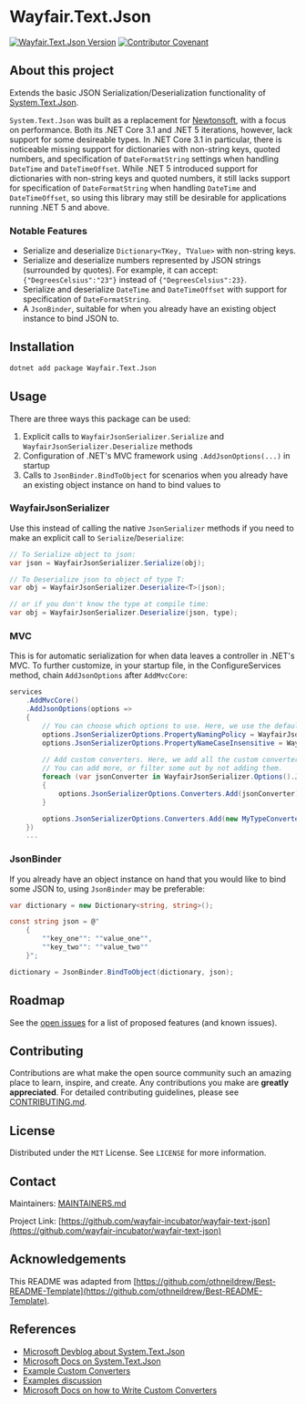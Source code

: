 # Wayfair.Text.Json

[![Wayfair.Text.Json Version](https://img.shields.io/badge/Wayfair.Text.Json-0.1.0-7f187f.svg)](https://github.com/wayfair-incubator/wayfair-text-json/blob/main/CHANGELOG.md)
[![Contributor Covenant](https://img.shields.io/badge/Contributor%20Covenant-2.0-4baaaa.svg)](CODE_OF_CONDUCT.md)

## About this project

Extends the basic JSON Serialization/Deserialization functionality of [System.Text.Json](https://docs.microsoft.com/en-us/dotnet/api/system.text.json?view=net-5.0).

`System.Text.Json` was built as a replacement for [Newtonsoft](https://www.newtonsoft.com/json), with a focus on performance. Both its .NET Core 3.1 and .NET 5 iterations, however, lack support for some desireable types. In .NET Core 3.1 in particular, there is noticeable missing support for dictionaries with non-string keys, quoted numbers, and specification of `DateFormatString` settings when handling `DateTime` and `DateTimeOffset`. While .NET 5 introduced support for dictionaries with non-string keys and quoted numbers, it still lacks support for specification of `DateFormatString` when handling `DateTime` and `DateTimeOffset`, so using this library may still be desirable for applications running .NET 5 and above.

### Notable Features

* Serialize and deserialize `Dictionary<TKey, TValue>` with non-string keys.
* Serialize and deserialize numbers represented by JSON strings (surrounded by quotes). For example, it can accept: `{"DegreesCelsius":"23"}` instead of `{"DegreesCelsius":23}`.
* Serialize and deserialize `DateTime` and `DateTimeOffset` with support for specification of `DateFormatString`.
* A `JsonBinder`, suitable for when you already have an existing object instance to bind JSON to.

## Installation

```sh
dotnet add package Wayfair.Text.Json
```

## Usage

There are three ways this package can be used:

1. Explicit calls to `WayfairJsonSerializer.Serialize` and `WayfairJsonSerializer.Deserialize` methods
2. Configuration of .NET's MVC framework using `.AddJsonOptions(...)` in startup
3. Calls to `JsonBinder.BindToObject` for scenarios when you already have an existing object instance on hand to bind values to

### WayfairJsonSerializer

Use this instead of calling the native `JsonSerializer` methods if you need to make an explicit call to `Serialize`/`Deserialize`:

```csharp
// To Serialize object to json:
var json = WayfairJsonSerializer.Serialize(obj);

// To Deserialize json to object of type T:
var obj = WayfairJsonSerializer.Deserialize<T>(json);

// or if you don't know the type at compile time: 
var obj = WayfairJsonSerializer.Deserialize(json, type);
```

### MVC

This is for automatic serialization for when data leaves a controller in .NET's MVC. To further customize, in your startup file, in the ConfigureServices method, chain `AddJsonOptions` after `AddMvcCore`:

```csharp
services
    .AddMvcCore()
    .AddJsonOptions(options =>
    {
        // You can choose which options to use. Here, we use the default ones set in WayfairJsonSerializer.
        options.JsonSerializerOptions.PropertyNamingPolicy = WayfairJsonSerializer.Options().PropertyNamingPolicy;
        options.JsonSerializerOptions.PropertyNameCaseInsensitive = WayfairJsonSerializer.Options().PropertyNameCaseInsensitive;
        
        // Add custom converters. Here, we add all the custom converters in WayfairJsonSerializer, then add another custom MyTypeConverter
        // You can add more, or filter some out by not adding them.
        foreach (var jsonConverter in WayfairJsonSerializer.Options().JsonConverters())
        {
            options.JsonSerializerOptions.Converters.Add(jsonConverter);
        }

        options.JsonSerializerOptions.Converters.Add(new MyTypeConverter());
    })   
    ...
```

### JsonBinder

If you already have an object instance on hand that you would like to bind some JSON to, using `JsonBinder` may be preferable:

```csharp
var dictionary = new Dictionary<string, string>();

const string json = @"
    {
        ""key_one"": ""value_one"",
        ""key_two"": ""value_two""
    }";

dictionary = JsonBinder.BindToObject(dictionary, json);
```

## Roadmap

See the [open issues](https://github.com/wayfair-incubator/wayfair-text-json/issues) for a list of proposed features (and known issues).

## Contributing

Contributions are what make the open source community such an amazing place to learn, inspire, and create. Any contributions you make are **greatly appreciated**. For detailed contributing guidelines, please see [CONTRIBUTING.md](CONTRIBUTING.md).

## License

Distributed under the `MIT` License. See `LICENSE` for more information.

## Contact

Maintainers: [MAINTAINERS.md](MAINTAINERS.md)

Project Link: [https://github.com/wayfair-incubator/wayfair-text-json](https://github.com/wayfair-incubator/wayfair-text-json)

## Acknowledgements

This README was adapted from
[https://github.com/othneildrew/Best-README-Template](https://github.com/othneildrew/Best-README-Template).

## References

- [Microsoft Devblog about System.Text.Json](https://devblogs.microsoft.com/dotnet/try-the-new-system-text-json-apis/)
- [Microsoft Docs on System.Text.Json](https://docs.microsoft.com/en-us/dotnet/api/system.text.json?view=netcore-3.0)
- [Example Custom Converters](https://github.com/steveharter/dotnet_corefx/tree/d5e447f1d998b42c1a87258dddceb9aaf35ebe8b/src/System.Text.Json/tests/Serialization)
- [Examples discussion](https://github.com/dotnet/corefx/issues/36639)
- [Microsoft Docs on how to Write Custom Converters](https://docs.microsoft.com/en-us/dotnet/standard/serialization/system-text-json-converters-how-to?view=netcore-3.1)
